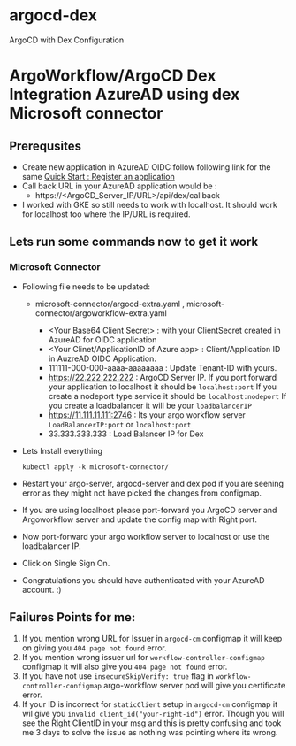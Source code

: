 # argocd-dex
ArgoCD with Dex Configuration
# ArgoWorkflow/ArgoCD Dex Integration AzureAD using dex Microsoft connector 
## Prerequsites 
- Create new application in AzureAD OIDC follow following link for the same
    [Quick Start : Register an application](https://docs.microsoft.com/en-us/azure/active-directory/develop/quickstart-register-app)
- Call back URL in your AzureAD application would be : 
    - https://<ArgoCD_Server_IP/URL>/api/dex/callback
- I worked with GKE so still needs to work with localhost. It should work for localhost too where the IP/URL is required.
 
## Lets run some commands now to get it work
### Microsoft Connector

- Following file needs to be updated: 
    - microsoft-connector/argocd-extra.yaml , microsoft-connector/argoworkflow-extra.yaml 

        -  \<Your Base64 Client Secret>  : with your ClientSecret created in AzureAD for OIDC application
        -  <Your Clinet/ApplicationID of Azure app> : Client/Application ID in AuzreAD OIDC Application. 
        - 111111-000-000-aaaa-aaaaaaaa : Update Tenant-ID with yours. 
        -  https://22.222.222.222       : ArgoCD Server IP. If you port forward your application to localhost it should be `localhost:port`
                                            If you create a nodeport type service it should be `localhost:nodeport`
                                            If you create a loadbalancer it will be your `loadbalancerIP`
        - https://11.111.11.111:2746    : Its your argo workflow server `LoadBalancerIP:port`  or `localhost:port` 
        - 33.333.333.333 : Load Balancer IP for Dex

-   Lets Install everything 
    ```
    kubectl apply -k microsoft-connector/
    ```
- Restart your argo-server, argocd-server and dex pod if you are seening error as they might not have picked the changes from configmap. 
- If you are using localhost please port-forward you ArgoCD server and Argoworkflow server and update the config map with Right port. 
- Now port-forward your argo workflow server to localhost or use the loadbalancer IP. 
- Click on Single Sign On. 
- Congratulations you should have authenticated with your AzureAD account. :) 

## Failures Points for me: 
1.  If you mention wrong URL for Issuer in `argocd-cm` configmap it will keep on giving you `404 page not found` error. 
2. If you mention wrong issuer url for `workflow-controller-configmap` configmap it will also give you `404 page not found` error. 
3. If you have not use `insecureSkipVerify: true` flag in `workflow-controller-configmap` argo-workflow server pod will give you certificate error. 
4. If your ID is incorrect for `staticClient` setup in `argocd-cm` configmap it wil give you `invalid client_id("your-right-id")` error. Though you will see the Right ClientID in your msg and this is pretty confusing and took me 3 days to solve the issue as nothing was pointing where its wrong. 